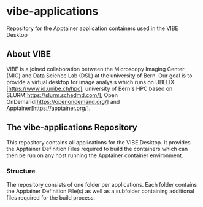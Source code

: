 # vibe-applications
Repository for the Apptainer application containers used in the VIBE Desktop

## About VIBE
VIBE is a joined collaboration between the Microscopy Imaging Center (MIC) and Data Science Lab (DSL) at the university of Bern. Our goal is to provide a virtual desktop for image analysis which runs on UBELIX [https://www.id.unibe.ch/hpc], university of Bern's HPC based on SLURM[https://slurm.schedmd.com/], Open OnDemand[https://openondemand.org/] and Apptainer[https://apptainer.org/].

## The vibe-applications Repository
This repository contains all applications for the VIBE Desktop. It provides the Apptainer Definition Files required to build the containers which can then be run on any host running the Apptainer container environment.

### Structure
The repository consists of one folder per applications. Each folder contains the Apptainer Definition File(s) as well as a subfolder containing additional files required for the build process.
